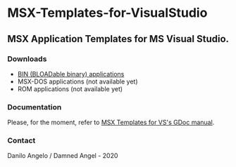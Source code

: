 # MSX-Templates-for-VisualStudio
## MSX Application Templates for MS Visual Studio.

### Downloads

* [BIN (BLOADable binary) applications](http://angelo.eng.br/msx/danilo/Visual%20Studio%20Templates/MSX%20BIN%20Application.zip)
* MSX-DOS applications (not available yet)
* ROM applications (not available yet)

### Documentation

Please, for the moment, refer to [MSX Templates for VS's GDoc manual](https://docs.google.com/document/d/1Y2rTTMBN08Au59e44pzdX0ptVWfLfMgG1gp2e-KUVIE/edit?usp=sharing).

### Contact

Danilo Angelo / Damned Angel - 2020
